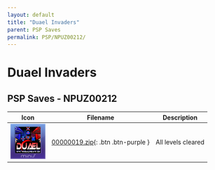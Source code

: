 ```yaml
---
layout: default
title: "Duael Invaders"
parent: PSP Saves
permalink: PSP/NPUZ00212/
---
```

# Duael Invaders

## PSP Saves - NPUZ00212

| Icon | Filename | Description |
|------|----------|-------------|
| ![Duael Invaders](ICON0.PNG) | [00000019.zip](00000019.zip){: .btn .btn-purple } | All levels cleared |
